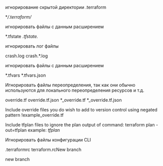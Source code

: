 игнорирование скрытой директории .terraform

**/.terraform/*

игнорировать файлы с данным расширением

*.tfstate
*.tfstate.*

игнорировать лог файлы

crash.log
crash.*.log

игнорировать файлы с данным расширением

*.tfvars
*.tfvars.json

 Игнорировать файлы переопределения, так как они обычно используются для локального переопределения ресурсов и т.д.

override.tf
override.tf.json
*_override.tf
*_override.tf.json

Include override files you do wish to add to version control using negated pattern
!example_override.tf

Include tfplan files to ignore the plan output of command: terraform plan -out=tfplan
example: *tfplan*

Игнорировать файлы конфигурации CLI


.terraformrc
terraform.rcNew branch

new branch
